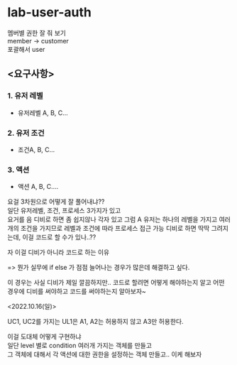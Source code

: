 # lab-user-auth

멤버별 권한 잘 줘 보기  
member -> customer  
포괄해서 user

## <요구사항>

### 1. 유저 레벨
- 유저레벨 A, B, C...

### 2. 유저 조건

- 조건A, B, C...

### 3. 액션

- 액션 A, B, C....

요걸 3차원으로 어떻게 잘 풀어내냐??  
일단 유저레벨, 조건, 프로세스 3가지가 있고  
요거를 음 디비로 하면 좀 쉽지않나 각자 있고
그럼 A 유저는 하나의 레벨을 가지고
여러개의 조건을 가지므로
레벨과 조건에 따라 프로세스 접근 가능
디비로 하면 딱딱 그려지는데, 이걸 코드로 할 수가 있나..??

자 이걸 디비가 아니라 코드로 하는 이유

=> 뭔가 실무에 if else 가 점점 늘어나는 경우가 많은데 해결하고 싶다.

이 경우는 사실 디비가 제일 깔끔하지만.. 코드로 할려면 어떻게 해야하는지 알고 어떤 경우에 디비를 써야하고 코드를 써야하는지 알아보자~

<2022.10.16(일)>

UC1, UC2를 가지는 UL1은 A1, A2는 허용하지 않고 A3만 허용한다.

이걸 도대체 어떻게 구현하냐  
일단 level 별로 condition 여러개 가지는 객체를 만들고  
그 객체에 대해서 각 액션에 대한 권한을 설정하는 객체 만들고.. 이케 해보자  